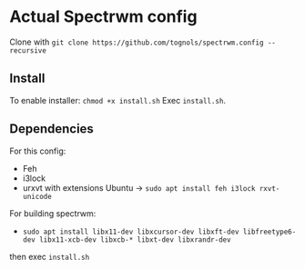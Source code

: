 # Actual Spectrwm config

Clone with `git clone https://github.com/tognols/spectrwm.config --recursive`

## Install
To enable installer:
`chmod +x install.sh`
Exec `install.sh`.

## Dependencies

For this config:
* Feh
* i3lock
* urxvt with extensions
Ubuntu -> `sudo apt install feh i3lock rxvt-unicode`

For building spectrwm:
* `sudo apt install libx11-dev libxcursor-dev libxft-dev libfreetype6-dev libx11-xcb-dev libxcb-* libxt-dev libxrandr-dev`

then exec `install.sh`

